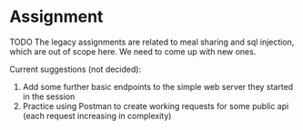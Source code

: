 # Assignment

TODO
The legacy assignments are related to meal sharing and sql injection, which are out of scope here. We need to come up with new ones.

Current suggestions (not decided):

1. Add some further basic endpoints to the simple web server they started in the session
2. Practice using Postman to create working requests for some public api (each request increasing in complexity)
